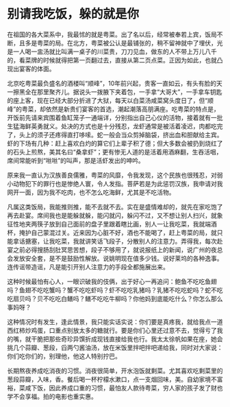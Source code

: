 # 别请我吃饭，躲的就是你

在祖国的各大菜系中，我最怵的就是粤菜。出了名以后，经常被奉若上宾，饭局不断，且多是粤菜的局。在北方，粤菜被公认是最铺张的，稍不留神就中了埋伏，光是一人喝一盅汤就比叫满一桌子的川菜贵，刀刀见血，做东的人不带上万儿八千的，看菜牌的时候就得把第一页翻过去，直接从第二页点菜。正因为如此，也就凸现出宴客的体面。 

北京吃粤菜最负盛名的酒楼叫“顺峰”，10年前兴起，贵客一直如云，有头有脸的天一擦黑全在那里聚齐儿。据说头一拨腋下夹着包，一手拿“大哥大”，一手拿车钥匙的座上客，现在已经大部分折进了大狱，每天以白菜汤咸菜窝头度日了，但“顺峰”的粤菜，却依然是新贵们宴客的首选，潮起潮落高朋满座。吃粤菜的特点是，开饭前先请来宾围着鱼缸笼子一通端详，分别指出自己心仪的活物，接着就有一批生猛海鲜英勇就义。处决的方式也是十分残忍，龙虾通常是被活着凌迟，肉都吃完了，头上的须子还疼得直打哆嗦。蛇一般会当众剪掉脑袋，挤出血和胆献给主宾。虾的下场有几种：赶上喜欢白灼的算它们上辈子积了德；但大多数会被扔到烧红了的石头上煎熬，美其名曰“桑拿虾”；更有惨无人道的是活着用酒麻翻，生吞活咽，席间常能听到“咝咝”的叫声，那是活虾发出的呻吟。 

原来我一直认为汉族善良儒雅，粤菜的风靡，令我发现，这个民族也很残忍，对弱小动物犯下的罪行也是惨绝人寰，令人发指。菩萨若是为此惩罚汉族，我申请对我网开一面，因为我不吃肉，也不怎么吃海鲜，尤其是不吃活物。 

凡属这类饭局，我能推则推，能不去就不去。实在是盛情难却的，就先在家吃饱了再去赴宴。席间我也是能躲就躲，能闪就闪，躲闪不过，又不想让别人扫兴，就象征性地夹两筷子放到自己面前的盘子里跟着瞎比画，别人一让我吃菜，我就端酒杯，掩护自己蒙混过关。近来因为心脏不好，酒也不能喝了，赶上粤菜的局，就只能拿话搪塞，让我吃菜，我就讲笑话飞段子，分散别人的注意力。弄得我，每次赴宴之前必得搜肠刮肚冥思苦想，段子不够用了，就说报纸上的新闻，说广州的夜总会发放安全套，是不是鼓励性解放。说姚明现在值多少钱。说好莱坞的各种逸事。连传谣带造谣，凡是能引开别人注意力的手段全都施展出来。 

这种时候最怕有心人，一眼识破我的伎俩，出于好心一再追问：鲍鱼不吃吃鱼翅吗？鱼翅不吃吃蟹吗？蟹不吃吃虾吗？虾不吃吃乳猪吗？乳猪不吃吃蛇吗？蛇不吃吃扇贝吗？贝不吃吃白鳝吗？鳝不吃吃牛柳吗？你他妈到底能吃什么？你怎么那么事妈呀？ 

这种情况时有发生，逢此情景，我只能实话实说：你们要是真疼我，就给我点一道西红柿炒鸡蛋，口重点别放太多的糖就行。要是你们心里还过意不去，觉得亏了我的嘴，就干脆把那些奇珍异馔折成现钱直接给我也行。我太太徐帆如果在座，她会挑几个蒜瓣、葱段，舀两勺酱油汤，放在米饭里拌吧拌吧递给我，同时对大家说：你们吃你们的，别理他，他这人特别拧巴。 

长期熬夜养成吃消夜的习惯。消夜很简单，开水泡饭就剩菜。尤其喜欢吃剩菜里的葱段蒜瓣，入味，香。餐后喝一杯柠檬水漱口，点一支烟回味，美。自幼家境不富裕，菜咸下饭，因此养成口重的习惯，最怕友人款待粤菜，穷人家的孩子发了财也学不会享福。拍的电影也重实惠。